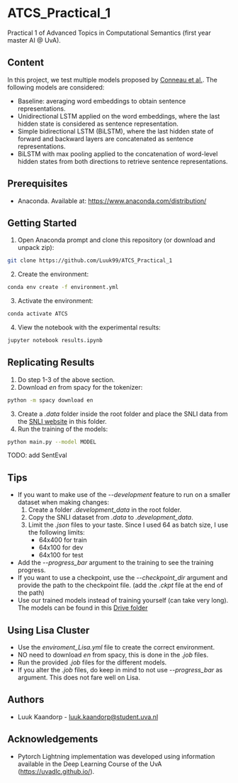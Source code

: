 # ATCS_Practical_1
Practical 1 of Advanced Topics in Computational Semantics (first year master AI @ UvA).

## Content
In this project, we test multiple models proposed by [Conneau et al.](https://arxiv.org/pdf/1705.02364.pdf). The following models are considered:
* Baseline: averaging word embeddings to obtain sentence representations.
* Unidirectional LSTM applied on the word embeddings, where the last hidden state is considered as sentence representation.
* Simple bidirectional LSTM (BiLSTM), where the last hidden state of forward and backward layers are concatenated as sentence representations.
* BiLSTM with max pooling applied to the concatenation of word-level hidden states from both directions to retrieve sentence representations.

## Prerequisites
* Anaconda. Available at: https://www.anaconda.com/distribution/

## Getting Started
1. Open Anaconda prompt and clone this repository (or download and unpack zip):
```bash
git clone https://github.com/Luuk99/ATCS_Practical_1
```
2. Create the environment:
```bash
conda env create -f environment.yml
```
3. Activate the environment:
```bash
conda activate ATCS
```
4. View the notebook with the experimental results:
```bash
jupyter notebook results.ipynb
```

## Replicating Results
1. Do step 1-3 of the above section.
2. Download *en* from spacy for the tokenizer:
```bash
python -m spacy download en
```
3. Create a *.data* folder inside the root folder and place the SNLI data from the [SNLI website](https://nlp.stanford.edu/projects/snli/) in this folder.
4. Run the training of the models:
```bash
python main.py --model MODEL 
```
TODO: add SentEval

## Tips
* If you want to make use of the *--development* feature to run on a smaller dataset when making changes:
	1. Create a folder *.development_data* in the root folder.
	2. Copy the SNLI dataset from *.data* to *.development_data*.
	3. Limit the *.json* files to your taste. Since I used 64 as batch size, I use the following limits:
		* 64x400 for train
		* 64x100 for dev
		* 64x100 for test
* Add the *--progress_bar* argument to the training to see the training progress.
* If you want to use a checkpoint, use the *--checkpoint_dir* argument and provide the path to the checkpoint file. (add the *.ckpt* file at the end of the path)
* Use our trained models instead of training yourself (can take very long). The models can be found in this [Drive folder](https://drive.google.com/drive/folders/1x2S5c_8n_zvXk1rXJ004_JhXAY3ldLmk?usp=sharing)

## Using Lisa Cluster
* Use the *enviroment_Lisa.yml* file to create the correct environment.
* NO need to download *en* from spacy, this is done in the *.job* files.
* Run the provided *.job* files for the different models.
* If you alter the *.job* files, do keep in mind to not use *--progress_bar* as argument. This does not fare well on Lisa.

## Authors
* Luuk Kaandorp - luuk.kaandorp@student.uva.nl

## Acknowledgements
* Pytorch Lightning implementation was developed using information available in the Deep Learning Course of the UvA (https://uvadlc.github.io/).